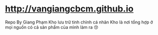 ﻿#  http://vangiangcbcm.github.io    
Repo By Giang Phạm
Kho lưu trữ tinh chỉnh cá nhân
Kho là nơi tổng hợp ở mọi nguồn có cả sản phẩm của mình làm ra 😚
